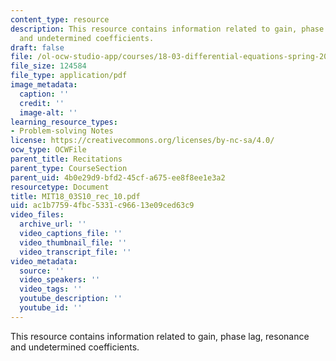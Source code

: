 ```yaml
---
content_type: resource
description: This resource contains information related to gain, phase lag, resonance
  and undetermined coefficients.
draft: false
file: /ol-ocw-studio-app/courses/18-03-differential-equations-spring-2010/ac1b77594fbc5331c96613e09ced63c9_MIT18_03S10_rec_10.pdf
file_size: 124584
file_type: application/pdf
image_metadata:
  caption: ''
  credit: ''
  image-alt: ''
learning_resource_types:
- Problem-solving Notes
license: https://creativecommons.org/licenses/by-nc-sa/4.0/
ocw_type: OCWFile
parent_title: Recitations
parent_type: CourseSection
parent_uid: 4b0e29d9-bfd2-45cf-a675-ee8f8ee1e3a2
resourcetype: Document
title: MIT18_03S10_rec_10.pdf
uid: ac1b7759-4fbc-5331-c966-13e09ced63c9
video_files:
  archive_url: ''
  video_captions_file: ''
  video_thumbnail_file: ''
  video_transcript_file: ''
video_metadata:
  source: ''
  video_speakers: ''
  video_tags: ''
  youtube_description: ''
  youtube_id: ''
---
```

This resource contains information related to gain, phase lag, resonance and undetermined coefficients.